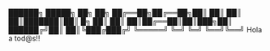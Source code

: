 ██████╗  █████╗ ██╗    ██╗
██╔══██╗██╔══██╗██║    ██║
██║  ██║███████║██║ █╗ ██║
██║  ██║██╔══██║██║███╗██║
██████╔╝██║  ██║╚███╔███╔╝
╚═════╝ ╚═╝  ╚═╝ ╚══╝╚══╝
Hola a tod@s!!
